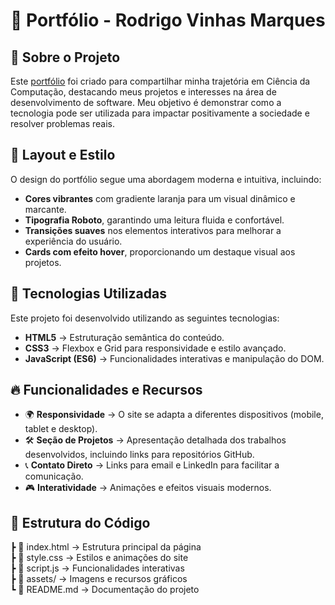 # 🌟 Portfólio - Rodrigo Vinhas Marques

## 📌 Sobre o Projeto
Este [portfólio](https://portfoliorodrigovinhasmarques.netlify.app/) foi criado para compartilhar minha trajetória em Ciência da Computação, destacando meus projetos e interesses na área de desenvolvimento de software. 
Meu objetivo é demonstrar como a tecnologia pode ser utilizada para impactar positivamente a sociedade e resolver problemas reais.

## 🎨 Layout e Estilo
O design do portfólio segue uma abordagem moderna e intuitiva, incluindo:
- **Cores vibrantes** com gradiente laranja para um visual dinâmico e marcante.
- **Tipografia Roboto**, garantindo uma leitura fluida e confortável.
- **Transições suaves** nos elementos interativos para melhorar a experiência do usuário.
- **Cards com efeito hover**, proporcionando um destaque visual aos projetos.

## 🚀 Tecnologias Utilizadas
Este projeto foi desenvolvido utilizando as seguintes tecnologias:
- **HTML5** → Estruturação semântica do conteúdo.
- **CSS3** → Flexbox e Grid para responsividade e estilo avançado.
- **JavaScript (ES6)** → Funcionalidades interativas e manipulação do DOM.

## 🔥 Funcionalidades e Recursos
- 🌍 **Responsividade** → O site se adapta a diferentes dispositivos (mobile, tablet e desktop).
- 🛠 **Seção de Projetos** → Apresentação detalhada dos trabalhos desenvolvidos, incluindo links para repositórios GitHub.
- 📞 **Contato Direto** → Links para email e LinkedIn para facilitar a comunicação.
- 🎮 **Interatividade** → Animações e efeitos visuais modernos.

## 📂 Estrutura do Código
 ┣ 📜 index.html → Estrutura principal da página  
 ┣ 📜 style.css → Estilos e animações do site  
 ┣ 📜 script.js → Funcionalidades interativas  
 ┣ 📜 assets/ → Imagens e recursos gráficos  
 ┗ 📜 README.md → Documentação do projeto  

